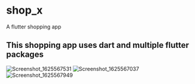 # shop_x

A flutter shopping app

## This shopping app uses dart and multiple flutter packages
![Screenshot_1625567531](https://user-images.githubusercontent.com/40339991/124589013-67cae700-de51-11eb-8ec7-d025985fa870.png)
![Screenshot_1625567037](https://user-images.githubusercontent.com/40339991/124589043-70232200-de51-11eb-8722-b20576878ac1.png)
![Screenshot_1625567949](https://user-images.githubusercontent.com/40339991/124589052-71544f00-de51-11eb-8d11-f2421535d555.png)


